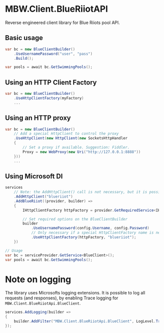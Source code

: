 # MBW.Client.BlueRiiotAPI

Reverse engineered client library for Blue Riiots pool API.

## Basic usage

```csharp
var bc = new BlueClientBuilder()
    .UseUsernamePassword("user", "pass")
    .Build();

var pools = await bc.GetSwimmingPools();
```

## Using an HTTP Client Factory

```csharp
var bc = new BlueClientBuilder()
    .UseHttpClientFactory(myFactory)
    ...
```

## Using an HTTP proxy

```csharp
var bc = new BlueClientBuilder()
    // Add a special HttpClient to control the proxy
    .UseHttpClient(new HttpClient(new SocketsHttpHandler
    {
        // Set a proxy if available. Suggestion: Fiddler.
        Proxy = new WebProxy(new Uri("http://127.0.0.1:8888"))
    }))
    ...
```

## Using Microsoft DI


```csharp
services
    // Note: the AddHttpClient() call is not necessary, but it is possibly to again configure the client here
    .AddHttpClient("blueriiot")
    .AddBlueRiiot((provider, builder) =>
    {
        IHttpClientFactory httpFactory = provider.GetRequiredService<IHttpClientFactory>();

        // Set required options on the BlueClientBuilder
        builder
            .UseUsernamePassword(config.Username, config.Password)
            // Only necessary if a special HttpClientFactory name is needed
            .UseHttpClientFactory(httpFactory, "blueriiot"); 
    })

// Usage
var bc = serviceProvider.GetService<BlueClient>();
var pools = await bc.GetSwimmingPools();
```

# Note on logging

The library uses Microsofts logging extensions. It is possible to log all requests (and responses), by enabling Trace logging for `MBW.Client.BlueRiiotApi.BlueClient`.

```csharp
services.AddLogging(builder =>
{
    builder.AddFilter("MBW.Client.BlueRiiotApi.BlueClient", LogLevel.Trace);
});
```